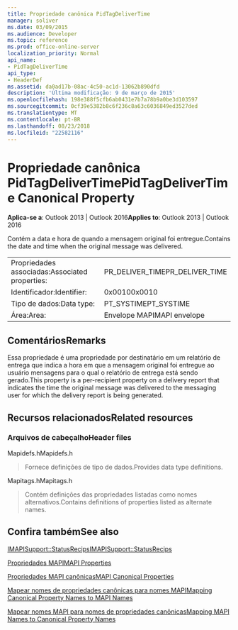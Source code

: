 ```yaml
---
title: Propriedade canônica PidTagDeliverTime
manager: soliver
ms.date: 03/09/2015
ms.audience: Developer
ms.topic: reference
ms.prod: office-online-server
localization_priority: Normal
api_name:
- PidTagDeliverTime
api_type:
- HeaderDef
ms.assetid: da0ad17b-08ac-4c50-ac1d-13062b890dfd
description: 'Última modificação: 9 de março de 2015'
ms.openlocfilehash: 198e388f5cfb6ab0431e7b7a78b9a0be3d103597
ms.sourcegitcommit: 0cf39e5382b8c6f236c8a63c6036849ed3527ded
ms.translationtype: MT
ms.contentlocale: pt-BR
ms.lasthandoff: 08/23/2018
ms.locfileid: "22582116"
---
```

# <a name="pidtagdelivertime-canonical-property"></a><span data-ttu-id="7014a-103">Propriedade canônica PidTagDeliverTime</span><span class="sxs-lookup"><span data-stu-id="7014a-103">PidTagDeliverTime Canonical Property</span></span>

  
  
<span data-ttu-id="7014a-104">**Aplica-se a**: Outlook 2013 | Outlook 2016</span><span class="sxs-lookup"><span data-stu-id="7014a-104">**Applies to**: Outlook 2013 | Outlook 2016</span></span> 
  
<span data-ttu-id="7014a-105">Contém a data e hora de quando a mensagem original foi entregue.</span><span class="sxs-lookup"><span data-stu-id="7014a-105">Contains the date and time when the original message was delivered.</span></span> 
  
|||
|:-----|:-----|
|<span data-ttu-id="7014a-106">Propriedades associadas:</span><span class="sxs-lookup"><span data-stu-id="7014a-106">Associated properties:</span></span>  <br/> |<span data-ttu-id="7014a-107">PR_DELIVER_TIME</span><span class="sxs-lookup"><span data-stu-id="7014a-107">PR_DELIVER_TIME</span></span>  <br/> |
|<span data-ttu-id="7014a-108">Identificador:</span><span class="sxs-lookup"><span data-stu-id="7014a-108">Identifier:</span></span>  <br/> |<span data-ttu-id="7014a-109">0x0010</span><span class="sxs-lookup"><span data-stu-id="7014a-109">0x0010</span></span>  <br/> |
|<span data-ttu-id="7014a-110">Tipo de dados:</span><span class="sxs-lookup"><span data-stu-id="7014a-110">Data type:</span></span>  <br/> |<span data-ttu-id="7014a-111">PT_SYSTIME</span><span class="sxs-lookup"><span data-stu-id="7014a-111">PT_SYSTIME</span></span>  <br/> |
|<span data-ttu-id="7014a-112">Área:</span><span class="sxs-lookup"><span data-stu-id="7014a-112">Area:</span></span>  <br/> |<span data-ttu-id="7014a-113">Envelope MAPI</span><span class="sxs-lookup"><span data-stu-id="7014a-113">MAPI envelope</span></span>  <br/> |
   
## <a name="remarks"></a><span data-ttu-id="7014a-114">Comentários</span><span class="sxs-lookup"><span data-stu-id="7014a-114">Remarks</span></span>

<span data-ttu-id="7014a-115">Essa propriedade é uma propriedade por destinatário em um relatório de entrega que indica a hora em que a mensagem original foi entregue ao usuário mensagens para o qual o relatório de entrega está sendo gerado.</span><span class="sxs-lookup"><span data-stu-id="7014a-115">This property is a per-recipient property on a delivery report that indicates the time the original message was delivered to the messaging user for which the delivery report is being generated.</span></span>
  
## <a name="related-resources"></a><span data-ttu-id="7014a-116">Recursos relacionados</span><span class="sxs-lookup"><span data-stu-id="7014a-116">Related resources</span></span>

### <a name="header-files"></a><span data-ttu-id="7014a-117">Arquivos de cabeçalho</span><span class="sxs-lookup"><span data-stu-id="7014a-117">Header files</span></span>

<span data-ttu-id="7014a-118">Mapidefs.h</span><span class="sxs-lookup"><span data-stu-id="7014a-118">Mapidefs.h</span></span>
  
> <span data-ttu-id="7014a-119">Fornece definições de tipo de dados.</span><span class="sxs-lookup"><span data-stu-id="7014a-119">Provides data type definitions.</span></span>
    
<span data-ttu-id="7014a-120">Mapitags.h</span><span class="sxs-lookup"><span data-stu-id="7014a-120">Mapitags.h</span></span>
  
> <span data-ttu-id="7014a-121">Contém definições das propriedades listadas como nomes alternativos.</span><span class="sxs-lookup"><span data-stu-id="7014a-121">Contains definitions of properties listed as alternate names.</span></span>
    
## <a name="see-also"></a><span data-ttu-id="7014a-122">Confira também</span><span class="sxs-lookup"><span data-stu-id="7014a-122">See also</span></span>



[<span data-ttu-id="7014a-123">IMAPISupport::StatusRecips</span><span class="sxs-lookup"><span data-stu-id="7014a-123">IMAPISupport::StatusRecips</span></span>](imapisupport-statusrecips.md)


[<span data-ttu-id="7014a-124">Propriedades MAPI</span><span class="sxs-lookup"><span data-stu-id="7014a-124">MAPI Properties</span></span>](mapi-properties.md)
  
[<span data-ttu-id="7014a-125">Propriedades MAPI canônicas</span><span class="sxs-lookup"><span data-stu-id="7014a-125">MAPI Canonical Properties</span></span>](mapi-canonical-properties.md)
  
[<span data-ttu-id="7014a-126">Mapear nomes de propriedades canônicas para nomes MAPI</span><span class="sxs-lookup"><span data-stu-id="7014a-126">Mapping Canonical Property Names to MAPI Names</span></span>](mapping-canonical-property-names-to-mapi-names.md)
  
[<span data-ttu-id="7014a-127">Mapear nomes MAPI para nomes de propriedades canônicas</span><span class="sxs-lookup"><span data-stu-id="7014a-127">Mapping MAPI Names to Canonical Property Names</span></span>](mapping-mapi-names-to-canonical-property-names.md)

